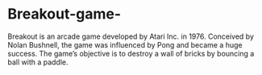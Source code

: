 # Breakout-game-
Breakout is an arcade game developed by Atari Inc. in 1976. Conceived by Nolan Bushnell, the game was influenced by Pong and became a huge success. The game’s objective is to destroy a wall of bricks by bouncing a ball with a paddle.
